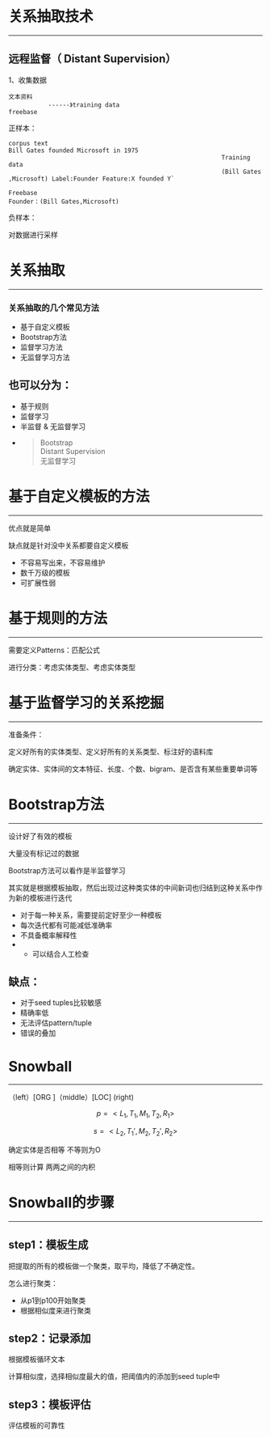 # 关系抽取技术

---

## 远程监督（ Distant Supervision）

1、收集数据

```
文本资料
           ------》training data
freebase
```

正样本：

    corpus text
    Bill Gates founded Microsoft in 1975            
                                                               Training data
                                                               (Bill Gates ,Microsoft) Label:Founder Feature:X founded Y`

    Freebase
    Founder：(Bill Gates,Microsoft)                                                           

负样本：

对数据进行采样

# 关系抽取

---

### 关系抽取的几个常见方法

* 基于自定义模板
* Bootstrap方法
* 监督学习方法
* 无监督学习方法

## 也可以分为：

* 基于规则
* 监督学习
* 半监督 & 无监督学习
* > Bootstrap  
  >  Distant Supervision  
  > 无监督学习

# 基于自定义模板的方法

---

优点就是简单

缺点就是针对没中关系都要自定义模板

* 不容易写出来，不容易维护
* 数千万级的模板
* 可扩展性弱

# 基于规则的方法

---

需要定义Patterns：匹配公式

进行分类：考虑实体类型、考虑实体类型

# 基于监督学习的关系挖掘

---

准备条件：

定义好所有的实体类型、定义好所有的关系类型、标注好的语料库

确定实体、实体间的文本特征、长度、个数、bigram、是否含有某些重要单词等

# Bootstrap方法

---

设计好了有效的模板

大量没有标记过的数据

Bootstrap方法可以看作是半监督学习

其实就是根据模板抽取，然后出现过这种类实体的中间新词也归结到这种关系中作为新的模板进行迭代

* 对于每一种关系，需要提前定好至少一种模板
* 每次迭代都有可能减低准确率
* 不具备概率解释性
* * 可以结合人工检查

## 缺点：

* 对于seed tuples比较敏感
* 精确率低
* 无法评估pattern/tuple
* 错误的叠加

# Snowball

---

（left）\[ORG \]（middle）\[LOC\] \(right\)

$$p=<L_1,T_1,M_1,T_2,R_1>$$

$$s=<L_2,T_1',M_2,T_2',R_2>$$

确定实体是否相等  不等则为O

相等则计算 两两之间的内积



# Snowball的步骤

---

## step1：模板生成

把提取的所有的模板做一个聚类，取平均，降低了不确定性。

怎么进行聚类：

* 从p1到p100开始聚类
* 根据相似度来进行聚类

## step2：记录添加

根据模板循环文本

计算相似度，选择相似度最大的值，把阈值内的添加到seed tuple中



## step3：模板评估

评估模板的可靠性










